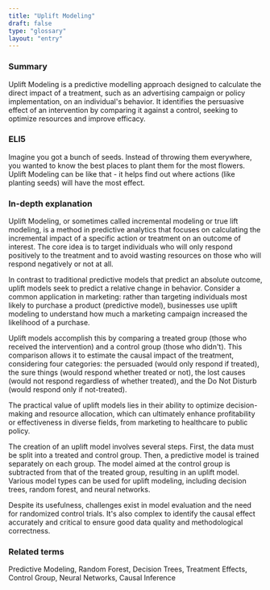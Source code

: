 ```yaml
---
title: "Uplift Modeling"
draft: false
type: "glossary"
layout: "entry"
---
```


### Summary

Uplift Modeling is a predictive modelling approach designed to calculate the direct impact of a treatment, such as an advertising campaign or policy implementation, on an individual's behavior. It identifies the persuasive effect of an intervention by comparing it against a control, seeking to optimize resources and improve efficacy.

### ELI5

Imagine you got a bunch of seeds. Instead of throwing them everywhere, you wanted to know the best places to plant them for the most flowers. Uplift Modeling can be like that - it helps find out where actions (like planting seeds) will have the most effect.

### In-depth explanation

Uplift Modeling, or sometimes called incremental modeling or true lift modeling, is a method in predictive analytics that focuses on calculating the incremental impact of a specific action or treatment on an outcome of interest. The core idea is to target individuals who will only respond positively to the treatment and to avoid wasting resources on those who will respond negatively or not at all.

In contrast to traditional predictive models that predict an absolute outcome, uplift models seek to predict a relative change in behavior. Consider a common application in marketing: rather than targeting individuals most likely to purchase a product (predictive model), businesses use uplift modeling to understand how much a marketing campaign increased the likelihood of a purchase. 

Uplift models accomplish this by comparing a treated group (those who received the intervention) and a control group (those who didn't). This comparison allows it to estimate the causal impact of the treatment, considering four categories: the persuaded (would only respond if treated), the sure things (would respond whether treated or not), the lost causes (would not respond regardless of whether treated), and the Do Not Disturb (would respond only if not-treated).

The practical value of uplift models lies in their ability to optimize decision-making and resource allocation, which can ultimately enhance profitability or effectiveness in diverse fields, from marketing to healthcare to public policy.

The creation of an uplift model involves several steps. First, the data must be split into a treated and control group. Then, a predictive model is trained separately on each group. The model aimed at the control group is subtracted from that of the treated group, resulting in an uplift model. Various model types can be used for uplift modeling, including decision trees, random forest, and neural networks.

Despite its usefulness, challenges exist in model evaluation and the need for randomized control trials. It's also complex to identify the causal effect accurately and critical to ensure good data quality and methodological correctness.

### Related terms

Predictive Modeling, Random Forest, Decision Trees, Treatment Effects, Control Group, Neural Networks, Causal Inference
